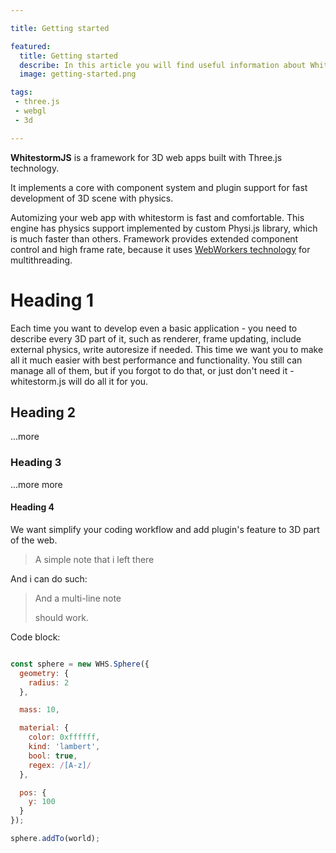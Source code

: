 ```yaml
---

title: Getting started

featured:
  title: Getting started
  describe: In this article you will find useful information about WhitestormJS framework and it's usage.
  image: getting-started.png

tags:
 - three.js
 - webgl
 - 3d

---
```


**WhitestormJS** is a framework for 3D web apps built with Three.js technology.

It implements a core with component system and plugin support for fast development of 3D scene with physics.

Automizing your web app with whitestorm is fast and comfortable. This engine has physics support implemented by custom Physi.js library, which is much faster than others. Framework provides extended component control and high frame rate, because it uses [WebWorkers technology](https://developer.mozilla.org/en-US/docs/Web/API/Web_Workers_API/Using_web_workers) for multithreading.

# Heading 1

Each time you want to develop even a basic application - you need to describe every 3D part of it, such as renderer, frame updating, include external physics, write autoresize if needed. This time we want you to make all it much easier with best performance and functionality. You still can manage all of them, but if you forgot to do that, or just don't need it - whitestorm.js will do all it for you.

## Heading 2

...more

### Heading 3

...more more

#### Heading 4

We want simplify your coding workflow and add plugin's feature to 3D part of the web.

> A simple note that i left there

And i can do such:

> And a multi-line note
>
> should work.

Code block:


```javascript

const sphere = new WHS.Sphere({
  geometry: {
    radius: 2
  },

  mass: 10,

  material: {
    color: 0xffffff,
    kind: 'lambert',
    bool: true,
    regex: /[A-z]/
  },

  pos: {
    y: 100
  }
});

sphere.addTo(world);

```
